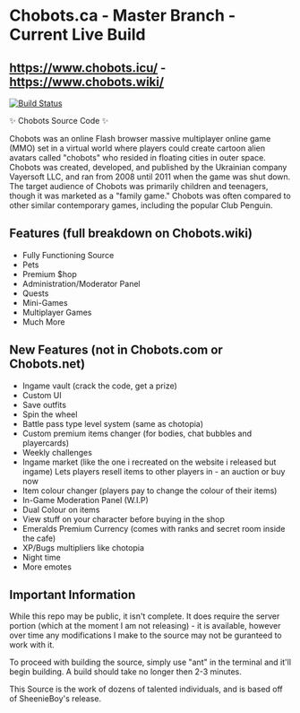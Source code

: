 # Chobots.ca - Master Branch - Current Live Build
## https://www.chobots.icu/ - https://www.chobots.wiki/

[![Build Status](https://travis-ci.org/joemccann/dillinger.svg?branch=master)](https://travis-ci.org/joemccann/dillinger)

✨ Chobots Source Code ✨


Chobots was an online Flash browser massive multiplayer online game (MMO) set in a virtual world where players could create cartoon alien avatars called "chobots" who resided in floating cities in outer space. Chobots was created, developed, and published by the Ukrainian company Vayersoft LLC, and ran from 2008 until 2011 when the game was shut down. The target audience of Chobots was primarily children and teenagers, though it was marketed as a "family game." Chobots was often compared to other similar contemporary games, including the popular Club Penguin.

## Features (full breakdown on Chobots.wiki)
- Fully Functioning Source
- Pets
- Premium $hop
- Administration/Moderator Panel
- Quests
- Mini-Games
- Multiplayer Games
- Much More

## New Features (not in Chobots.com or Chobots.net)
- Ingame vault (crack the code, get a prize)
- Custom UI
- Save outfits
- Spin the wheel
- Battle pass type level system (same as chotopia)
- Custom premium items changer (for bodies, chat bubbles and playercards)
- Weekly challenges
- Ingame market (like the one i recreated on the website i released but ingame) Lets players resell items to other players in - an auction or buy now
- Item colour changer (players pay to change the colour of their items)
- In-Game Moderation Panel (W.I.P)
- Dual Colour on items
- View stuff on your character before buying in the shop
- Emeralds Premium Currency (comes with ranks and secret room inside the cafe)
- XP/Bugs multipliers like chotopia
- Night time
- More emotes

## Important Information
While this repo may be public, it isn't complete. It does require the server portion (which at the moment I am not releasing) - it is available, however over time any modifications I make to the source may not be guranteed to work with it.

To proceed with building the source, simply use "ant" in the terminal and it'll begin building. A build should take no longer then 2-3 minutes.

This Source is the work of dozens of talented individuals, and is based off of SheenieBoy's release.
